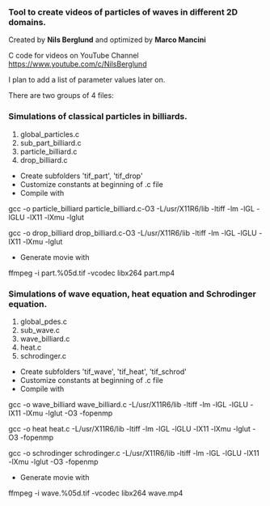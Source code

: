 ### Tool to create videos of particles of waves in different 2D domains.

Created by **Nils Berglund** and optimized by **Marco Mancini**

C code for videos on YouTube Channel https://www.youtube.com/c/NilsBerglund

I plan to add a list of parameter values later on. 

There are two groups of 4 files:

### Simulations of classical particles in billiards.

1. global_particles.c
2. sub_part_billiard.c
3. particle_billiard.c
4. drop_billiard.c

- Create subfolders 'tif_part', 'tif_drop'
- Customize constants at beginning of .c file
- Compile with 

gcc -o particle_billiard particle_billiard.c-O3 -L/usr/X11R6/lib -ltiff -lm -lGL -lGLU -lX11 -lXmu -lglut

gcc -o drop_billiard drop_billiard.c-O3 -L/usr/X11R6/lib -ltiff -lm -lGL -lGLU -lX11 -lXmu -lglut

- Generate movie with 

ffmpeg -i part.%05d.tif -vcodec libx264 part.mp4

### Simulations of wave equation, heat equation and Schrodinger equation.

1. global_pdes.c
2. sub_wave.c
3. wave_billiard.c
4. heat.c
5. schrodinger.c

- Create subfolders 'tif_wave', 'tif_heat', 'tif_schrod'
- Customize constants at beginning of .c file
- Compile with 

gcc -o wave_billiard wave_billiard.c -L/usr/X11R6/lib -ltiff -lm -lGL -lGLU -lX11 -lXmu -lglut -O3 -fopenmp

gcc -o heat heat.c -L/usr/X11R6/lib -ltiff -lm -lGL -lGLU -lX11 -lXmu -lglut -O3 -fopenmp

gcc -o schrodinger schrodinger.c -L/usr/X11R6/lib -ltiff -lm -lGL -lGLU -lX11 -lXmu -lglut -O3 -fopenmp

- Generate movie with 

ffmpeg -i wave.%05d.tif -vcodec libx264 wave.mp4
